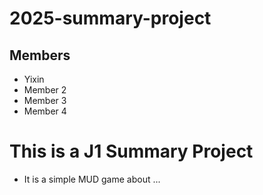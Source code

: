 # 2025-summary-project

## Members

- Yixin
- Member 2
- Member 3
- Member 4

# This is a J1 Summary Project
- It is a simple MUD game about ...
